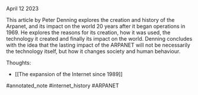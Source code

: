 April 12 2023

This article by Peter Denning explores the creation and history of the Arpanet, and its impact on the world 20 years after it began operations in 1969. He explores the reasons for its creation, how it was used, the technology it created and finally its impact on the world. Denning concludes with the idea that the lasting impact of the ARPANET will not be necessarily the technology itself, but how it changes society and human behaviour.

Thoughts:

- [[The expansion of the Internet since 1989]]

#annotated_note
#internet_history
#ARPANET